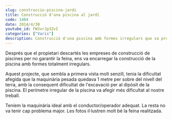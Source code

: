 ```yaml
---
slug: construccio-piscina-jardi
title: Construcció d'una piscina al jardí
code: 1404
date: 2014/4/30
youtube_id: FW3xrJp3ZvI
categories: ["Varis"]
description: Construcció d'una piscina amb formes irregulars que va presentar desafiaments tècnics com l'excavació i la conformació del terreny, però que es va completar amb èxit amb l'ús de la maquinària i el personal adequats.
---
```


Després que el propietari descartés les empreses de construcció de piscines per no garantir la feina, ens va encarregar la construcció de la piscina amb formes totalment irregulars.

Aquest projecte, que sembla a primera vista molt senzill, tenia la dificultat afegida que la maquinària pesada quedava 1 metre per sobre del nivell del terra, amb la consequent dificultat de l'excavació per al dipòsit de la piscina. El perímetre irregular de la piscina va afegir més dificultat al nostre treball.

Teníem la maquinària ideal amb el conductor/operador adequat. La resta no va tenir cap problema major. Les fotos il·lustren molt bé la feina realitzada.
